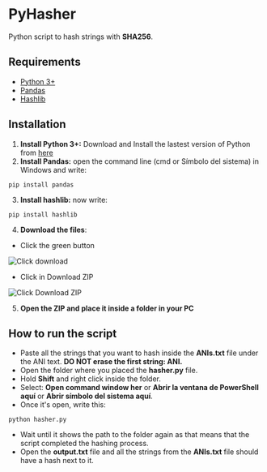 # PyHasher
Python script to hash strings with **SHA256**.

## Requirements

* [Python 3+](https://www.python.org)
* [Pandas](https://pandas.pydata.org/)
* [Hashlib](https://docs.python.org/3/library/hashlib.html)

## Installation

1. **Install Python 3+:** Download and Install the lastest version of Python from [here](https://www.python.org/downloads/)
2. **Install Pandas:** open the command line (cmd or Símbolo del sistema) in Windows and write: 

```
pip install pandas
```

3. **Install hashlib:** now write: 

```
pip install hashlib
```

4. **Download the files**:
 
 * Click the green button
  
  ![Click download](https://media.publit.io/file/screen-1.jpg "Click the green button")
  
 * Click in Download ZIP
  
  ![Click Download ZIP](https://media.publit.io/file/screen-2.jpg "Click the Download ZIP button")

5. **Open the ZIP and place it inside a folder in your PC**

## How to run the script

* Paste all the strings that you want to hash inside the **ANIs.txt** file under the ANI text. **DO NOT erase the first string: ANI.**
* Open the folder where you placed the **hasher.py** file.
* Hold **Shift** and right click inside the folder.
* Select: **Open command window her** or **Abrir la ventana de PowerShell aquí** or **Abrir símbolo del sistema aquí**. 
* Once it's open, write this:

```
python hasher.py
```

* Wait until it shows the path to the folder again as that means that the script completed the hashing process.
* Open the **output.txt** file and all the strings from the **ANIs.txt** file should have a hash next to it.


